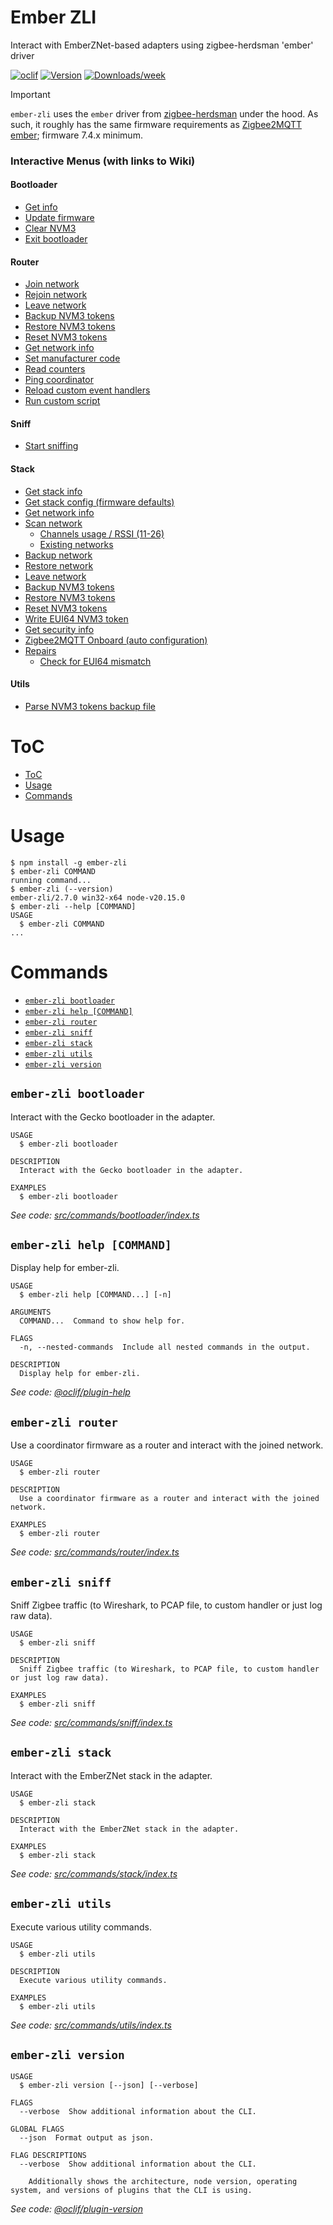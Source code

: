 Ember ZLI
=================

Interact with EmberZNet-based adapters using zigbee-herdsman 'ember' driver

[![oclif](https://img.shields.io/badge/cli-oclif-brightgreen.svg)](https://oclif.io)
[![Version](https://img.shields.io/npm/v/ember-zli.svg)](https://npmjs.org/package/ember-zli)
[![Downloads/week](https://img.shields.io/npm/dw/ember-zli.svg)](https://npmjs.org/package/ember-zli)

> [!IMPORTANT]
> `ember-zli` uses the `ember` driver from [zigbee-herdsman](https://github.com/Koenkk/zigbee-herdsman) under the hood. As such, it roughly has the same firmware requirements as [Zigbee2MQTT ember](https://www.zigbee2mqtt.io/guide/adapters/emberznet.html); firmware 7.4.x minimum.

### Interactive Menus (with links to Wiki)

#### Bootloader

- [Get info](https://github.com/Nerivec/ember-zli/wiki/Bootloader#get-info)
- [Update firmware](https://github.com/Nerivec/ember-zli/wiki/Bootloader#update-firmware)
- [Clear NVM3](https://github.com/Nerivec/ember-zli/wiki/Bootloader#clear-nvm3)
- [Exit bootloader](https://github.com/Nerivec/ember-zli/wiki/Bootloader#exit-bootloader)

#### Router

- [Join network](https://github.com/Nerivec/ember-zli/wiki/Router#join-network)
- [Rejoin network](https://github.com/Nerivec/ember-zli/wiki/Router#rejoin-network)
- [Leave network](https://github.com/Nerivec/ember-zli/wiki/Router#leave-network)
- [Backup NVM3 tokens](https://github.com/Nerivec/ember-zli/wiki/Router#backup-nvm3-tokens)
- [Restore NVM3 tokens](https://github.com/Nerivec/ember-zli/wiki/Router#restore-nvm3-tokens)
- [Reset NVM3 tokens](https://github.com/Nerivec/ember-zli/wiki/Router#reset-nvm3-tokens)
- [Get network info](https://github.com/Nerivec/ember-zli/wiki/Router#get-network-info)
- [Set manufacturer code](https://github.com/Nerivec/ember-zli/wiki/Router#set-manufacturer-code)
- [Read counters](https://github.com/Nerivec/ember-zli/wiki/Router#read-counters)
- [Ping coordinator](https://github.com/Nerivec/ember-zli/wiki/Router#ping-coordinator)
- [Reload custom event handlers](https://github.com/Nerivec/ember-zli/wiki/Router#reload-custom-event-handlers)
- [Run custom script](https://github.com/Nerivec/ember-zli/wiki/Router#run-custom-script)

#### Sniff

- [Start sniffing](https://github.com/Nerivec/ember-zli/wiki/Sniff#start-sniffing)

#### Stack

- [Get stack info](https://github.com/Nerivec/ember-zli/wiki/Stack#get-stack-info)
- [Get stack config (firmware defaults)](https://github.com/Nerivec/ember-zli/wiki/Stack#get-stack-config-firmware-defaults)
- [Get network info](https://github.com/Nerivec/ember-zli/wiki/Stack#get-network-info)
- [Scan network](https://github.com/Nerivec/ember-zli/wiki/Stack#scan-network)
  - [Channels usage / RSSI (11-26)](https://github.com/Nerivec/ember-zli/wiki/Stack#channels-usage--rssi-11-26)
  - [Existing networks](https://github.com/Nerivec/ember-zli/wiki/Stack#existing-networks)
- [Backup network](https://github.com/Nerivec/ember-zli/wiki/Stack#backup-network)
- [Restore network](https://github.com/Nerivec/ember-zli/wiki/Stack#restore-network)
- [Leave network](https://github.com/Nerivec/ember-zli/wiki/Stack#leave-network)
- [Backup NVM3 tokens](https://github.com/Nerivec/ember-zli/wiki/Stack#backup-nvm3-tokens)
- [Restore NVM3 tokens](https://github.com/Nerivec/ember-zli/wiki/Stack#restore-nvm3-tokens)
- [Reset NVM3 tokens](https://github.com/Nerivec/ember-zli/wiki/Stack#reset-nvm3-tokens)
- [Write EUI64 NVM3 token](https://github.com/Nerivec/ember-zli/wiki/Stack#write-eui64-nvm3-token)
- [Get security info](https://github.com/Nerivec/ember-zli/wiki/Stack#get-security-info)
- [Zigbee2MQTT Onboard (auto configuration)](https://github.com/Nerivec/ember-zli/wiki/Stack#zigbee2mqtt-onboard-auto-configuration)
- [Repairs](https://github.com/Nerivec/ember-zli/wiki/Stack#repairs)
  - [Check for EUI64 mismatch](https://github.com/Nerivec/ember-zli/wiki/Stack#check-for-eui64-mismatch)

#### Utils

- [Parse NVM3 tokens backup file](https://github.com/Nerivec/ember-zli/wiki/Utils#parse-nvm3-tokens-backup-file)

# ToC

<!-- toc -->
* [ToC](#toc)
* [Usage](#usage)
* [Commands](#commands)
<!-- tocstop -->
# Usage
<!-- usage -->
```sh-session
$ npm install -g ember-zli
$ ember-zli COMMAND
running command...
$ ember-zli (--version)
ember-zli/2.7.0 win32-x64 node-v20.15.0
$ ember-zli --help [COMMAND]
USAGE
  $ ember-zli COMMAND
...
```
<!-- usagestop -->
# Commands
<!-- commands -->
* [`ember-zli bootloader`](#ember-zli-bootloader)
* [`ember-zli help [COMMAND]`](#ember-zli-help-command)
* [`ember-zli router`](#ember-zli-router)
* [`ember-zli sniff`](#ember-zli-sniff)
* [`ember-zli stack`](#ember-zli-stack)
* [`ember-zli utils`](#ember-zli-utils)
* [`ember-zli version`](#ember-zli-version)

## `ember-zli bootloader`

Interact with the Gecko bootloader in the adapter.

```
USAGE
  $ ember-zli bootloader

DESCRIPTION
  Interact with the Gecko bootloader in the adapter.

EXAMPLES
  $ ember-zli bootloader
```

_See code: [src/commands/bootloader/index.ts](https://github.com/Nerivec/ember-zli/blob/v2.7.0/src/commands/bootloader/index.ts)_

## `ember-zli help [COMMAND]`

Display help for ember-zli.

```
USAGE
  $ ember-zli help [COMMAND...] [-n]

ARGUMENTS
  COMMAND...  Command to show help for.

FLAGS
  -n, --nested-commands  Include all nested commands in the output.

DESCRIPTION
  Display help for ember-zli.
```

_See code: [@oclif/plugin-help](https://github.com/oclif/plugin-help/blob/v6.2.16/src/commands/help.ts)_

## `ember-zli router`

Use a coordinator firmware as a router and interact with the joined network.

```
USAGE
  $ ember-zli router

DESCRIPTION
  Use a coordinator firmware as a router and interact with the joined network.

EXAMPLES
  $ ember-zli router
```

_See code: [src/commands/router/index.ts](https://github.com/Nerivec/ember-zli/blob/v2.7.0/src/commands/router/index.ts)_

## `ember-zli sniff`

Sniff Zigbee traffic (to Wireshark, to PCAP file, to custom handler or just log raw data).

```
USAGE
  $ ember-zli sniff

DESCRIPTION
  Sniff Zigbee traffic (to Wireshark, to PCAP file, to custom handler or just log raw data).

EXAMPLES
  $ ember-zli sniff
```

_See code: [src/commands/sniff/index.ts](https://github.com/Nerivec/ember-zli/blob/v2.7.0/src/commands/sniff/index.ts)_

## `ember-zli stack`

Interact with the EmberZNet stack in the adapter.

```
USAGE
  $ ember-zli stack

DESCRIPTION
  Interact with the EmberZNet stack in the adapter.

EXAMPLES
  $ ember-zli stack
```

_See code: [src/commands/stack/index.ts](https://github.com/Nerivec/ember-zli/blob/v2.7.0/src/commands/stack/index.ts)_

## `ember-zli utils`

Execute various utility commands.

```
USAGE
  $ ember-zli utils

DESCRIPTION
  Execute various utility commands.

EXAMPLES
  $ ember-zli utils
```

_See code: [src/commands/utils/index.ts](https://github.com/Nerivec/ember-zli/blob/v2.7.0/src/commands/utils/index.ts)_

## `ember-zli version`

```
USAGE
  $ ember-zli version [--json] [--verbose]

FLAGS
  --verbose  Show additional information about the CLI.

GLOBAL FLAGS
  --json  Format output as json.

FLAG DESCRIPTIONS
  --verbose  Show additional information about the CLI.

    Additionally shows the architecture, node version, operating system, and versions of plugins that the CLI is using.
```

_See code: [@oclif/plugin-version](https://github.com/oclif/plugin-version/blob/v2.2.15/src/commands/version.ts)_
<!-- commandsstop -->
